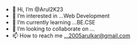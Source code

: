 - 👋 Hi, I’m @Arul2K23
- 👀 I’m interested in ...Web Development
- 🌱 I’m currently learning ...BE.CSE
- 💞️ I’m looking to collaborate on ...
- 📫 How to reach me ...2005arulkar@gmail.com

<!---
Arul2K23/Arul2K23 is a ✨ special ✨ repository because its `README.md` (this file) appears on your GitHub profile.
You can click the Preview link to take a look at your changes.
--->
